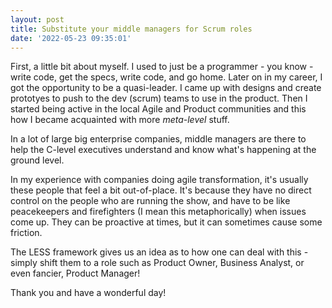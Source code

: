 ```yaml
---
layout: post
title: Substitute your middle managers for Scrum roles
date: '2022-05-23 09:35:01'
---
```



First, a little bit about myself. I used to just be a programmer &#45; you know &#45; write code, get the specs, write code, and go home. Later on in my career, I got the opportunity to be a quasi-leader. I came up with designs and create prototyes to push to the dev (scrum) teams to use in the product. Then I started being active in the local Agile and Product communities and this how I became
acquainted with more *meta-level* stuff.

In a lot of large big enterprise companies, middle managers are there to help the C-level executives understand and know what's happening at the ground level.

In my experience with companies doing agile transformation, it's usually these people that feel a bit out-of-place. It's because they have no direct control on the people who are running the show, and have
to be like peacekeepers and firefighters (I mean this metaphorically) when issues come up. They can be proactive at times, but it can sometimes cause some friction.

The LESS framework gives us an idea as to how one can deal with this - simply shift them to a role such as Product Owner, Business Analyst, or even fancier, Product Manager!

Thank you and have a wonderful day!
